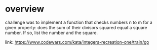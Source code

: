 # overview
challenge was to implement a function that checks numbers n to m for a given property: does the sum of their divisors squared equal a square number. If so, list the number and the square.

link: https://www.codewars.com/kata/integers-recreation-one/train/go